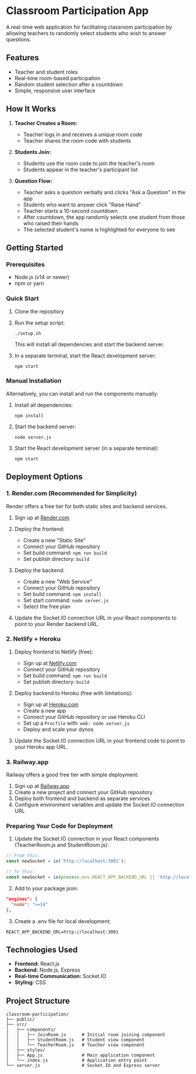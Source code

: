 # Classroom Participation App

A real-time web application for facilitating classroom participation by allowing teachers to randomly select students who wish to answer questions.

## Features

- Teacher and student roles
- Real-time room-based participation
- Random student selection after a countdown
- Simple, responsive user interface

## How It Works

1. **Teacher Creates a Room:**
   - Teacher logs in and receives a unique room code
   - Teacher shares the room code with students

2. **Students Join:**
   - Students use the room code to join the teacher's room
   - Students appear in the teacher's participant list

3. **Question Flow:**
   - Teacher asks a question verbally and clicks "Ask a Question" in the app
   - Students who want to answer click "Raise Hand"
   - Teacher starts a 10-second countdown
   - After countdown, the app randomly selects one student from those who raised their hands
   - The selected student's name is highlighted for everyone to see

## Getting Started

### Prerequisites

- Node.js (v14 or newer)
- npm or yarn

### Quick Start

1. Clone the repository
2. Run the setup script:
   ```
   ./setup.sh
   ```
   This will install all dependencies and start the backend server.
   
3. In a separate terminal, start the React development server:
   ```
   npm start
   ```

### Manual Installation

Alternatively, you can install and run the components manually:

1. Install all dependencies:
   ```
   npm install
   ```
2. Start the backend server:
   ```
   node server.js
   ```
3. Start the React development server (in a separate terminal):
   ```
   npm start
   ```

## Deployment Options

### 1. Render.com (Recommended for Simplicity)

Render offers a free tier for both static sites and backend services.

1. Sign up at [Render.com](https://render.com/)

2. Deploy the frontend:
   - Create a new "Static Site"
   - Connect your GitHub repository
   - Set build command: `npm run build`
   - Set publish directory: `build`

3. Deploy the backend:
   - Create a new "Web Service"
   - Connect your GitHub repository
   - Set build command: `npm install`
   - Set start command: `node server.js`
   - Select the free plan

4. Update the Socket.IO connection URL in your React components to point to your Render backend URL.

### 2. Netlify + Heroku

1. Deploy frontend to Netlify (free):
   - Sign up at [Netlify.com](https://www.netlify.com/)
   - Connect your GitHub repository
   - Set build command: `npm run build`
   - Set publish directory: `build`

2. Deploy backend to Heroku (free with limitations):
   - Sign up at [Heroku.com](https://www.heroku.com/)
   - Create a new app
   - Connect your GitHub repository or use Heroku CLI
   - Set up a `Procfile` with: `web: node server.js`
   - Deploy and scale your dynos

3. Update the Socket.IO connection URL in your frontend code to point to your Heroku app URL.

### 3. Railway.app

Railway offers a good free tier with simple deployment:

1. Sign up at [Railway.app](https://railway.app/)
2. Create a new project and connect your GitHub repository
3. Deploy both frontend and backend as separate services
4. Configure environment variables and update the Socket.IO connection URL

### Preparing Your Code for Deployment

1. Update the Socket.IO connection in your React components (TeacherRoom.js and StudentRoom.js):

```javascript
// From this:
const newSocket = io('http://localhost:3001');

// To this:
const newSocket = io(process.env.REACT_APP_BACKEND_URL || 'http://localhost:3001');
```

2. Add to your package.json:

```json
"engines": {
  "node": ">=14"
},
```

3. Create a .env file for local development:
```
REACT_APP_BACKEND_URL=http://localhost:3001
```

## Technologies Used

- **Frontend:** React.js
- **Backend:** Node.js, Express
- **Real-time Communication:** Socket.IO
- **Styling:** CSS

## Project Structure

```
classroom-participation/
├── public/
├── src/
│   ├── components/
│   │   ├── JoinRoom.js      # Initial room joining component
│   │   ├── StudentRoom.js   # Student view component
│   │   └── TeacherRoom.js   # Teacher view component
│   ├── styles/
│   ├── App.js               # Main application component
│   └── index.js             # Application entry point
└── server.js                # Socket.IO and Express server
```